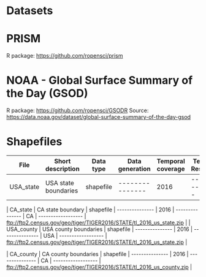 # Datasets

# PRISM 
R package: https://github.com/ropensci/prism

# NOAA - Global Surface Summary of the Day (GSOD)
R package: https://github.com/ropensci/GSODR
Source: https://data.noaa.gov/dataset/global-surface-summary-of-the-day-gsod 

 
# Shapefiles 
| File | Short description | Data type | Data generation | Temporal coverage | Temporal Resolution | Spatial coverage | Spatial resolution | Metadata URL |
| -------------- | ----------------- | --------- | --------------- | ----------------- | ------------------- | ---------------- | ------------------ | ------------ |
| USA_state | USA state boundaries | shapefile | --------------- | 2016 | --------------- | USA | ------------------ | ftp://ftp2.census.gov/geo/tiger/TIGER2016/STATE/tl_2016_us_state.zip |

| CA_state | CA state boundary | shapefile | --------------- | 2016 | --------------- | CA | ------------------ | ftp://ftp2.census.gov/geo/tiger/TIGER2016/STATE/tl_2016_us_state.zip |
| USA_county | USA county boundaries | shapefile | --------------- | 2016 | --------------- | USA | ------------------ | ftp://ftp2.census.gov/geo/tiger/TIGER2016/STATE/tl_2016_us_state.zip |

| CA_county | CA county boundaries | shapefile | --------------- | 2016 | --------------- | CA | ------------------ | ftp://ftp2.census.gov/geo/tiger/TIGER2016/STATE/tl_2016_us_county.zip | 




